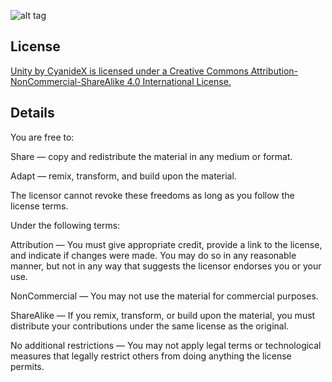 ![alt tag](https://i.creativecommons.org/l/by-nc-sa/4.0/88x31.png)

License
------

[Unity by CyanideX is licensed under a Creative Commons Attribution-NonCommercial-ShareAlike 4.0 International License.](http://creativecommons.org/licenses/by-nc-sa/4.0/)

Details
------
You are free to:

Share — copy and redistribute the material in any medium or format.

Adapt — remix, transform, and build upon the material.

The licensor cannot revoke these freedoms as long as you follow the license terms.

Under the following terms:

Attribution — You must give appropriate credit, provide a link to the license, and indicate if changes were made. You may do so in any reasonable manner, but not in any way that suggests the licensor endorses you or your use.

NonCommercial — You may not use the material for commercial purposes.

ShareAlike — If you remix, transform, or build upon the material, you must distribute your contributions under the same license as the original.

No additional restrictions — You may not apply legal terms or technological measures that legally restrict others from doing anything the license permits.